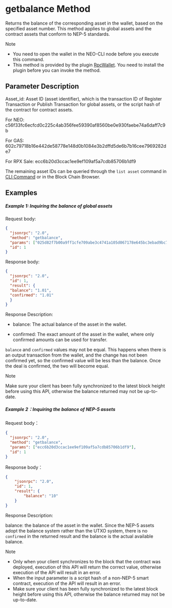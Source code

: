 # getbalance Method

Returns the balance of the corresponding asset in the wallet, based on the specified asset number. This method applies to global assets and the contract assets that conform to NEP-5 standards. 

> [!Note]
>
> - You need to open the wallet in the NEO-CLI node before you execute this command.
> - This method is provided by the plugin [RpcWallet](https://github.com/neo-project/neo-plugins/releases). You need to install the plugin before you can invoke the method.

## Parameter Description

Asset_id: Asset ID (asset identifier), which is the transaction ID of Register Transaction or  Publish Transaction for global assets, or the script hash of the contract for contract assets.

For NEO: c56f33fc6ecfcd0c225c4ab356fee59390af8560be0e930faebe74a6daff7c9b

For GAS: 602c79718b16e442de58778e148d0b1084e3b2dffd5de6b7b16cee7969282de7

For RPX Sale: ecc6b20d3ccac1ee9ef109af5a7cdb85706b1df9

The remaining asset IDs can be queried through the `list asset` command in [CLI Command](../../cli.md) or in the Block Chain Browser.

## Examples 

##### Example 1: Inquiring the balance of global assets

Request body:

```json
{
  "jsonrpc": "2.0",
  "method": "getbalance",
  "params": ["025d82f7b00a9ff1cfe709abe3c4741a105d067178e645bc3ebad9bc79af47d4"],
  "id": 1
}
```

Response body:

```json
{
  "jsonrpc": "2.0",
  "id": 1,
  "result": {
  "balance": "1.01",
  "confirmed": "1.01"
  }
}
```

Response Description:

- balance: The actual balance of the asset in the wallet.

- confirmed: The exact amount of the asset in the wallet, where only confirmed amounts can be used for transfer.

`balance` and `confirmed` values may not be equal. This happens when there is an output transaction from the wallet, and the change has not been confirmed yet, so the confirmed value will be less than the balance. Once the deal is confirmed, the two will become equal.

> [!Note] 
>
> Make sure your client has been fully synchronized to the latest block height before using this API, otherwise the balance returned may not be up-to-date.

##### Example 2：Inquiring the balance of NEP-5 assets

 Request body： 

```json
{
  "jsonrpc": "2.0",
  "method": "getbalance",
  "params": ["ecc6b20d3ccac1ee9ef109af5a7cdb85706b1df9"],
  "id": 1
}
```

 Response body： 

```json
{
    "jsonrpc": "2.0",
    "id": 1,
    "result": {
        "balance": "10"
    }
}
```

Response Description:

balance: the balance of the asset in the wallet. Since the NEP-5 assets adopt the balance system rather than the UTXO system, there is no `confirmed`  in the returned result and the balance is the actual available balance.  

> [!Note]
>
> - Only when your client synchronizes to the block that the contract was deployed, execution of this API will return the correct value, otherwise execution of the API will result in an error. 
> - When the input parameter is a script hash of a non-NEP-5 smart contract, execution of the API will result in an error. 
> - Make sure your client has been fully synchronized to the latest block height before using this API, otherwise the balance returned may not be up-to-date.
